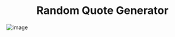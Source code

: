 <h1 align ="center">Random Quote Generator </h1>

![image](https://user-images.githubusercontent.com/108802783/214485114-8ead88fe-3c29-4c86-b058-8cf3f1c7ffdd.png)
